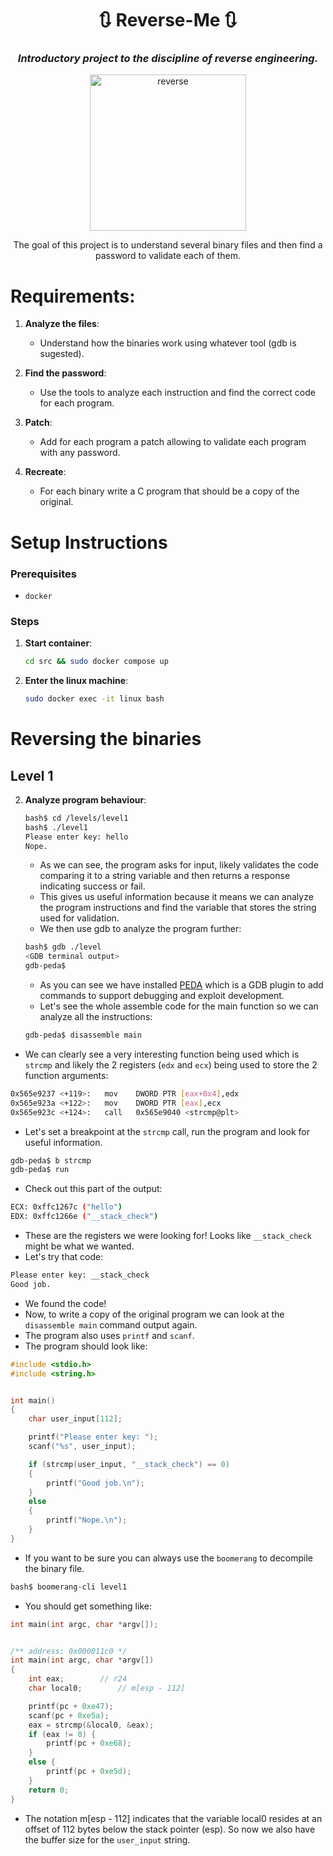 <!DOCTYPE html>
<html lang="en">
<head>
  <meta charset="UTF-8">
  <meta name="viewport" content="width=device-width, initial-scale=1.0">
</head>
<body>
  <div class="center-text">
    <h1 align="center">
    	🔃 Reverse-Me 🔃
    </h1>
    <h3 align="center">
      <i>
    	  Introductory project to the discipline of reverse engineering.
      </i>
    </h3>
    <div align="center">
      <img alt="reverse" src="https://github.com/user-attachments/assets/7ac12667-1077-43b8-9ae7-29d18b0f28b0" width=250px/>
      <p>The goal of this project is to understand several binary files and then find a password to validate each of them.</p>
    </div>
  </div>




# Requirements:

1. **Analyze the files**:
   - Understand how the binaries work using whatever tool (gdb is sugested).

2. **Find the password**:
   - Use the tools to analyze each instruction and find the correct code for each program.

3. **Patch**:
   - Add for each program a patch allowing to validate each program with any password.

4. **Recreate**:
   - For each binary write a C program that should be a copy of the original.

# Setup Instructions

### Prerequisites
- `docker`

### Steps
1. **Start container**:
   ```bash
   cd src && sudo docker compose up
   ```
2. **Enter the linux machine**:
   ```bash
   sudo docker exec -it linux bash
   ```

# Reversing the binaries

## **Level 1**

2. **Analyze program behaviour**:
   ```bash
   bash$ cd /levels/level1
   bash$ ./level1
   Please enter key: hello
   Nope.
   ```
   - As we can see, the program asks for input, likely validates the code comparing it to a string variable and then returns a response indicating success or fail.
   - This gives us useful information because it means we can analyze the program instructions and find the variable that stores the string used for validation.
   - We then use gdb to analyze the program further:

   ```bash
   bash$ gdb ./level
   <GDB terminal output>
   gdb-peda$
   ```
   - As you can see we have installed [PEDA](https://github.com/longld/peda) which is a GDB plugin to add commands to support debugging and exploit development.
   - Let's see the whole assemble code for the main function so we can analyze all the instructions:

   ```bash
   gdb-peda$ disassemble main
   ```
  
  - We can clearly see a very interesting function being used which is `strcmp` and likely the 2 registers (`edx` and `ecx`)  being used to store the 2 function arguments:
  ```bash
  0x565e9237 <+119>:   mov    DWORD PTR [eax+0x4],edx
  0x565e923a <+122>:   mov    DWORD PTR [eax],ecx
  0x565e923c <+124>:   call   0x565e9040 <strcmp@plt>
  ```
  - Let's set a breakpoint at the `strcmp` call, run the program and look for useful information.
  ```bash
  gdb-peda$ b strcmp
  gdb-peda$ run
  ```

- Check out this part of the output:
```bash
ECX: 0xffc1267c ("hello")
EDX: 0xffc1266e ("__stack_check")
```

- These are the registers we were looking for! Looks like `__stack_check` might be what we wanted.
- Let's try that code:
```bash
Please enter key: __stack_check
Good job.
```
- We found the code!
- Now, to write a copy of the original program we can look at the `disassemble main` command output again.
- The program also uses `printf` and `scanf`.
- The program should look like:
```C
#include <stdio.h>
#include <string.h>


int main()
{
	char user_input[112];

	printf("Please enter key: ");
    scanf("%s", user_input);

	if (strcmp(user_input, "__stack_check") == 0)
	{
		printf("Good job.\n");
	}
	else
	{
		printf("Nope.\n");	
	}
}
```

- If you want to be sure you can always use the `boomerang` to decompile the binary file.
```bash
bash$ boomerang-cli level1
```
- You should get something like:
```C
int main(int argc, char *argv[]);


/** address: 0x000011c0 */
int main(int argc, char *argv[])
{
    int eax; 		// r24
    char local0; 		// m[esp - 112]

    printf(pc + 0xe47);
    scanf(pc + 0xe5a);
    eax = strcmp(&local0, &eax);
    if (eax != 0) {
        printf(pc + 0xe68);
    }
    else {
        printf(pc + 0xe5d);
    }
    return 0;
}
```
- The notation m[esp - 112] indicates that the variable local0 resides at an offset of 112 bytes below the stack pointer (esp). So now we also have the buffer size for the `user_input` string.

